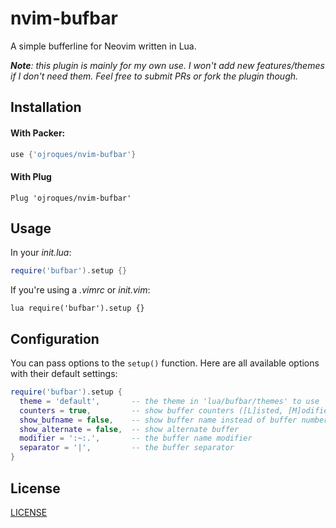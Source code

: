 # nvim-bufbar

A simple bufferline for Neovim written in Lua.

_**Note**: this plugin is mainly for my own use. I won't add new features/themes
if I don't need them. Feel free to submit PRs or fork the plugin though._

## Installation

#### With Packer:
```lua
use {'ojroques/nvim-bufbar'}
```

#### With Plug
```vim
Plug 'ojroques/nvim-bufbar'
```

## Usage
In your *init.lua*:
```lua
require('bufbar').setup {}
```

If you're using a *.vimrc* or *init.vim*:
```vim
lua require('bufbar').setup {}
```

## Configuration
You can pass options to the `setup()` function. Here are all available options
with their default settings:
```lua
require('bufbar').setup {
  theme = 'default',       -- the theme in 'lua/bufbar/themes' to use
  counters = true,         -- show buffer counters ([L]isted, [M]odified, [T]erminal)
  show_bufname = false,    -- show buffer name instead of buffer number
  show_alternate = false,  -- show alternate buffer
  modifier = ':~:.',       -- the buffer name modifier
  separator = '|',         -- the buffer separator
}
```

## License
[LICENSE](./LICENSE)
